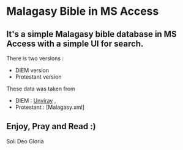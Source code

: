 # Malagasy Bible in MS Access
It's a simple Malagasy bible database in MS Access with a simple UI for search.
----
There is two versions :
* DIEM version
* Protestant version

These data was taken from 
* DIEM : [Unviray](https://github.com/Unviray/baiboly-json) ,
* Protestant : [Malagasy.xml]

Enjoy, Pray and Read :) 
----
Soli Deo Gloria
